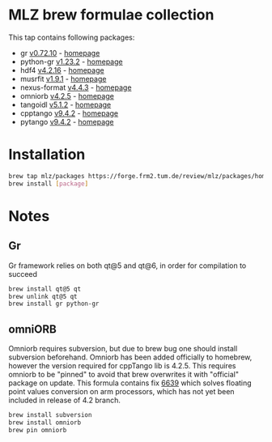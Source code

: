 # MLZ brew formulae collection
This tap contains following packages:
 - gr [v0.72.10](https://github.com/sciapp/gr) - [homepage](https://gr-framework.org)
 - python-gr [v1.23.2](https://github.com/sciapp/python-gr) - [homepage](https://gr-framework.org)
 - hdf4 [v4.2.16](https://github.com/HDFGroup/hdf4) - [homepage](https://www.hdfgroup.org/solutions/hdf4)
 - musrfit [v1.9.1](https://bitbucket.org/muonspin/musrfit/src/root6/) - [homepage](http://lmu.web.psi.ch/musrfit/user/html/index.html)
 - nexus-format [v4.4.3](https://github.com/nexusformat/code) - [homepage](https://www.nexusformat.org)
 - omniorb [v4.2.5](https://sourceforge.net/p/omniorb/svn/HEAD/tree/branches/4_2/omniORB/) - [homepage](https://sourceforge.net/projects/omniorb)
 - tangoidl [v5.1.2](https://gitlab.com/tango-controls/tango-idl) - [homepage](https://www.tango-controls.org)
 - cpptango [v9.4.2](https://gitlab.com/tango-controls/cppTango) - [homepage](https://www.tango-controls.org)
 - pytango [v9.4.2](https://gitlab.com/tango-controls/pytango) - [homepage](https://www.tango-controls.org)

# Installation
```bash
brew tap mlz/packages https://forge.frm2.tum.de/review/mlz/packages/homebrew
brew install [package]
```

# Notes

Gr
--
Gr framework relies on both qt@5 and qt@6, in order for compilation to succeed
```bash
brew install qt@5 qt
brew unlink qt@5 qt
brew install gr python-gr
```

omniORB
-------
Omniorb requires subversion, but due to brew bug one should install subversion
beforehand. Omniorb has been added officially to homebrew, however the version
required for cppTango lib is 4.2.5. This requires omniorb to be "pinned" to
avoid that brew overwrites it with "official" package on update.
This formula contains fix [6639](https://sourceforge.net/p/omniorb/svn/6639/)
which solves floating point values conversion on arm processors, which has not
yet been included in release of 4.2 branch.
```bash
brew install subversion
brew install omniorb
brew pin omniorb
```
